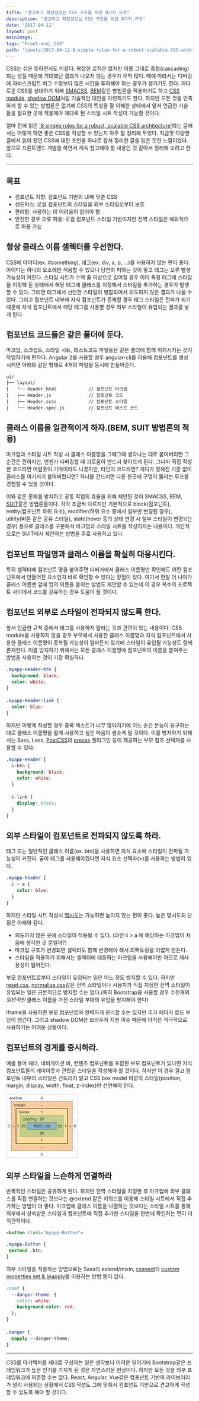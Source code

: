 ```yaml
---
title: "견고하고 확장성있는 CSS 구조를 위한 8가지 규칙"
description: "견고하고 확장성있는 CSS 구조를 위한 8가지 규칙"
date: "2017-04-11"
layout: post
mainImage:
tags: "Front-end, CSS"
path: "/posts/2017-04-11-8-simple-rules-for-a-robust-scalable-CSS-architecture"
---
```


CSS는 쉬운 듯하면서도 어렵다. 복잡한 로직은 없지만 이름 그대로 중첩(cascading)되는 성질 때문에 기대했던 결과가 나오지 않는 경우가 무척 많다. 때에 따라서는 디버깅에 자바스크립트 버그 수정보다 많은 시간을 투자해야 하는 경우가 생기기도 한다. 까다로운 CSS를 상대하기 위해 [SMACSS](https://smacss.com/), [BEM](http://getbem.com/)같은 방법론을 적용하기도 하고 [CSS module](https://github.com/css-modules/css-modules), [shadow DOM](https://developer.mozilla.org/ko/docs/Web/Web_Components/Shadow_DOM)처럼 기술적인 대안을 마련하기도 한다. 하지만 모든 것을 만족하게 할 수 있는 방법론은 없기에 CSS의 특성을 잘 이해한 상태에서 앞서 언급한 기술들을 필요한 곳에 적용해야 제대로 된 스타일 시트 작성이 가능할 것이다.

얼마 전에 읽은 ['8 simple rules for a robust, scalable CSS architecture'](https://github.com/jareware/css-architecture/blob/master/README.md#7-respect-component-boundaries)라는 글에서는 어떻게 하면 좋은 CSS를 작성할 수 있는지 아주 잘 정리해 두었다. 지금껏 다양한 글에서 읽어 왔던 CSS에 대한 조언을 하나로 합쳐 정리한 글을 읽은 듯한 느낌이었다. 앞으로 프론트엔드 개발을 하면서 계속 참고해야 할 내용인 것 같아서 정리해 보려고 한다.

---

## 목표

- 컴포넌트 지향: 컴포넌트 기반의 UI에 맞춘 CSS
- 샌드박스: 로컬 컴포넌트의 스타일을 외부 스타일로부터 보호
- 편리함: 사용하는 데 어려움이 없어야 함
- 안전한 경우 오류 허용: 로컬 컴포넌트 스타일 기반이지만 전역 스타일은 예외적으로 허용 가능


## 항상 클래스 이름 셀렉터를 우선한다.

CSS에 아이디(ex. #something), 태그(ex. div, a, p, ...)를 사용하지 않는 편이 좋다. 아이디는 하나의 요소에만 적용할 수 있으니 당연히 피하는 것이 좋고 태그는 오류 발생 가능성이 커진다. 스타일 시트가 수백 줄 이상으로 길어질 경우 이미 특정 태그에 스타일을 지정해 둔 상태에서 해당 태그에 클래스를 지정해서 스타일을 추가하는 경우가 발생할 수 있다. 그러면 태그에서 선언한 스타일이 병합되어서 의도하지 않은 결과가 나올 수 있다. 그리고 컴포넌트 내부에 자식 컴포넌트가 존재할 경우 태그 스타일은 전파가 되기 때문에 자식 컴포넌트에서 해당 태그를 사용할 경우 외부 스타일이 유입되는 결과를 낳게 된다.


## 컴포넌트 코드들은 같은 폴더에 둔다.

마크업, 스크립트, 스타일 시트, 테스트코드 파일들은 같은 폴더에 함께 위치시키는 것이 작업하기에 편하다. Angular 2를 사용할 경우 angular-cli를 이용해 컴포넌트를 생성시키면 아래와 같은 형태로 4개의 파일을 동시에 만들어준다.

```
ui/
├── layout/
|   └── Header.html            // 컴포넌트 마크업
|   ├── Header.js              // 컴포넌트 코드
|   ├── Header.scss            // 컴포넌트 스타일
|   └── Header.spec.js         // 컴포넌트 테스트 코드
```


## 클래스 이름을 일관적이게 하자.(BEM, SUIT 방법론의 적용)

마크업과 스타일 시트 작성 시 클래스 이름명을 그때그때 생각나는 대로 붙여버리면 그 순간은 편하지만, 언젠가 디버깅할 때 괴로움이 반드시 찾아오게 된다. 그나마 직접 작성한 코드라면 어렴풋이 기억이라도 나겠지만, 타인의 코드라면? 게다가 정해진 기준 없이 클래스를 여기저기 붙여버렸다면? 하나를 건드리면 다른 한곳에 구멍이 뚫리는 루프를 경험할 수 있을 것이다.

이와 같은 문제를 방지하고 공동 작업의 효율을 위해 제안된 것이 SMACSS, BEM, [SUIT](https://suitcss.github.io)같은 방법론들이다. 각각 조금씩 다르지만 기본적으로 block(컴포넌트), entity(컴포넌트 하위 요소), modifier(하위 요소 중에서 일부만 변경된 경우), utility(버튼 같은 공유 스타일), state(hover 등의 상태 변경 시 일부 스타일이 변경되는 경우) 등으로 클래스를 구분해서 마크업과 스타일 시트를 작성하자는 내용이다. 개인적으로는 SUIT에서 제안하는 방법을 주로 사용하고 있다.


## 컴포넌트 파일명과 클래스 이름을 확실히 대응시킨다.

특히 셀렉터에 컴포넌트 명을 붙여주면 디버거에서 클래스 이름명만 확인해도 어떤 컴포넌트에서 만들어진 요소인지 바로 확인할 수 있다는 장점이 있다. 여기서 한발 더 나아가 클래스 이름맨 앞에 앱의 이름을 붙이는 방법도 제안할 수 있는데 이 경우 복수의 프로젝트 사이에서 코드를 공유하는 경우 도움이 될 것이다.


## 컴포넌트 외부로 스타일이 전파되지 않도록 한다.

앞서 언급한 규칙 중에서 태그를 사용하지 말라는 것과 관련이 있는 내용이다. CSS module을 사용하지 않을 경우 부모에서 사용한 클래스 이름명과 자식 컴포넌트에서 사용한 클래스 이름명이 중복될 가능성이 얼마든지 있기에 스타일이 유입될 가능성도 함께 존재한다. 이를 방지하기 위해서는 모든 클래스 이름명에 컴포넌트의 이름을 붙여주는 방법을 사용하는 것이 가장 확실하다.

```css
.myapp-Header-btn {
  background: black;
  color: white;
}

.myapp-Header-link {
  color: blue;
}
```

하지만 이렇게 작성할 경우 중복 텍스트가 너무 많아지기에 어느 순간 본능이 요구하는 대로 클래스 이름명을 짧게 사용하고 싶은 마음이 샘솟게 될 것이다. 이를 방지하기 위해서는 Sass, Less, [PostCSS](https://github.com/postcss/postcss)의 [precss](https://github.com/jonathantneal/precss) 플러그인 등이 제공하는 부모 참조 선택자를 사용할 수 있다.

```css
.myapp-Header {
  &-btn {
    background: black;
    color: white;
  }

  &-link {
    display: block;
  }
}
```

## 외부 스타일이 컴포넌트로 전파되지 않도록 하라.

태그 또는 일반적인 클래스 이름(ex. btn)을 사용하면 자식 요소에 스타일이 전파될 가능성이 커진다. 굳이 태그를 사용해야겠다면 자식 요소 선택자(>)를 사용하는 방법이 있다.

```css
.myapp-header {
  & > a {
    color: blue;
  }
}
```

하지만 스타일 시트 작성시 [명시도](https://developer.mozilla.org/ko/docs/Web/CSS/Specificity)는 가능하면 높이지 않는 편이 좋다. 높은 명시도의 단점은 아래와 같다.

- 의도하지 않은 곳에 스타일이 적용될 수 있다. (과연 li > a 에 해당하는 마크업이 처음에 생각한 곳 뿐일까?)
- 마크업 구조가 변경되면 셀렉터도 함께 변경해야 해서 리팩토링을 어렵게 만든다.
- 스타일을 적용하기 위해서는 셀렉터에 대응하는 마크업을 사용해야만 하므로 재사용성이 떨어진다.

부모 컴포넌트로부터 스타일이 유입되는 일은 어느 정도 방지할 수 있다. 하지만 [reset.css](http://cssreset.com/scripts/eric-meyer-reset-css/), [normalize.css](https://necolas.github.io/normalize.css/)같은 전역 스타일이나 사용자가 직접 지정한 전역 스타일이 유입되는 일은 근본적으로 방지할 수는 없다.(특히 Bootstrap을 사용할 경우 수천개의 *일반적인* 클래스 이름을 가진 스타일 부대의 유입을 방지해야 한다)

iframe을 사용하면 부모 컴포넌트와 완벽하게 분리할 수는 있지만 추가 페이지 로드 부담이 생긴다. 그리고 shadow DOM은 브라우저 지원 이슈 때문에 아직은 적극적으로 사용하기는 어려운 상황이다.


## 컴포넌트의 경계를 중시하라.

예를 들어 헤더, 네비게이션 바, 컨텐츠 컴포넌트를 포함한 부모 컴포넌트가 있다면 자식 컴포넌트들의 레이아웃과 관련된 스타일을 작성해야 할 것이다. 하지만 이 경우 결코 컴포넌트 내부의 스타일은 건드리지 말고 CSS box model 바깥의 스타일(position, margin, display, width, float, z-index)만 선언해야 한다.

<img src="./box-model.png" >


## 외부 스타일을 느슨하게 연결하라

반복적인 스타일은 공유하게 된다. 하지만 전역 스타일을 지정한 후 마크업에 외부 클래스를 직접 연결하는 것보다는 @extend 같은 키워드를 이용해 스타일 시트에서 직접 추가하는 방법이 더 좋다. 마크업에 클래스 이름을 나열하는 것보다는 스타일 시트를 통해 외부에서 상속받은 스타일과 컴포넌트에 직접 추가한 스타일을 한번에 확인하는 편이 더 직관적이다.

```html
<button class="myapp-Button">
```

```css
.myapp-Button {
 @extend .btn;
}
```

외부 스타일을 적용하는 방법으로는 Sass의 extend/mixin, [cssnext](http://cssnext.io/)의 [custom properties set & @apply](http://cssnext.io/features/#custom-properties-set-apply)를 이용하는 방법 등이 있다.

```css
:root {
  --danger-theme: {
    color: white;
    background-color: red;
  };
}

.danger {
  @apply --danger-theme;
}
```

---

CSS를 아키텍처를 제대로 구성하는 일은 생각보다 어려운 일이기에 Bootstrap같은 프레임워크가 높은 인기를 가지게 된 것은 자연스러운 현상이다. 하지만 모든 것을 외부 프레임워크에 의존할 수는 없다. React, Angular, Vue같은 컴포넌트 기반의 라이브러리가 널리 사용되는 상황에서 CSS 작성도 그에 맞춰서 컴포넌트 기반으로 견고하게 작성할 수 있도록 해야 할 것이다.

